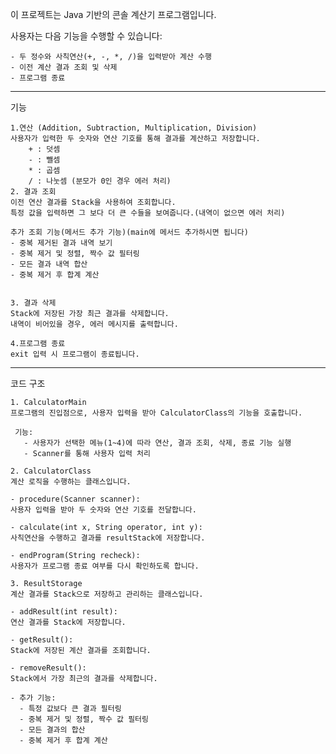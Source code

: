이 프로젝트는 Java 기반의 콘솔 계산기 프로그램입니다.

사용자는 다음 기능을 수행할 수 있습니다:

	- 두 정수와 사칙연산(+, -, *, /)을 입력받아 계산 수행
	- 이전 계산 결과 조회 및 삭제
	- 프로그램 종료
----
기능

	1.연산 (Addition, Subtraction, Multiplication, Division)
	사용자가 입력한 두 숫자와 연산 기호를 통해 결과를 계산하고 저장합니다.
	    + : 덧셈
	    - : 뺄셈
	    * : 곱셈
	    / : 나눗셈 (분모가 0인 경우 에러 처리)
	2. 결과 조회
	이전 연산 결과를 Stack을 사용하여 조회합니다.
	특정 값을 입력하면 그 보다 더 큰 수들을 보여줍니다.(내역이 없으면 에러 처리)

  	추가 조회 기능(메서드 추가 기능)(main에 메서드 추가하시면 됩니다)
  	- 중복 제거된 결과 내역 보기
  	- 중복 제거 및 정렬, 짝수 값 필터링
  	- 모든 결과 내역 합산
  	- 중복 제거 후 합계 계산

 
	3. 결과 삭제
	Stack에 저장된 가장 최근 결과를 삭제합니다.
 	내역이 비어있을 경우, 에러 메시지를 출력합니다.
 
	4.프로그램 종료
	exit 입력 시 프로그램이 종료됩니다.
 
----
코드 구조

	1. CalculatorMain
	프로그램의 진입점으로, 사용자 입력을 받아 CalculatorClass의 기능을 호출합니다.
 
	 기능:
	   - 사용자가 선택한 메뉴(1~4)에 따라 연산, 결과 조회, 삭제, 종료 기능 실행
	   - Scanner를 통해 사용자 입력 처리

	2. CalculatorClass
	계산 로직을 수행하는 클래스입니다.
 
	- procedure(Scanner scanner):
	사용자 입력을 받아 두 숫자와 연산 기호를 전달합니다.
 
	- calculate(int x, String operator, int y):
	사칙연산을 수행하고 결과를 resultStack에 저장합니다.
 
	- endProgram(String recheck):
	사용자가 프로그램 종료 여부를 다시 확인하도록 합니다.
 	
  	3. ResultStorage
  	계산 결과를 Stack으로 저장하고 관리하는 클래스입니다.

  	- addResult(int result):
  	연산 결과를 Stack에 저장합니다.

	- getResult():
  	Stack에 저장된 계산 결과를 조회합니다.

	- removeResult():
  	Stack에서 가장 최근의 결과를 삭제합니다.

  	- 추가 기능:
	  - 특정 값보다 큰 결과 필터링
	  - 중복 제거 및 정렬, 짝수 값 필터링
	  - 모든 결과의 합산
	  - 중복 제거 후 합계 계산
